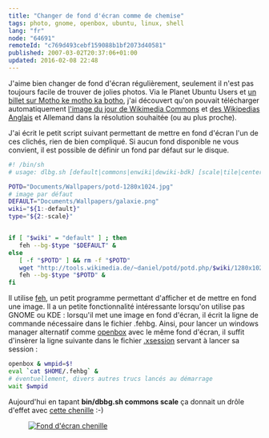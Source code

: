 ```yaml
---
title: "Changer de fond d'écran comme de chemise"
tags: photo, gnome, openbox, ubuntu, linux, shell
lang: "fr"
node: "64691"
remoteId: "c769d493cebf159088b1bf2073d40581"
published: 2007-03-02T20:37:06+01:00
updated: 2016-02-08 22:48
---
```

 
J'aime bien changer de fond d'écran régulièrement, seulement il n'est pas
toujours facile de trouver de jolies photos. Via le Planet Ubuntu
Users et [un billet sur Motho ke motho ka
botho](http://kmandla.wordpress.com/2007/02/26/using-wikipedias-picture-of-the-day-as-wallpaper/),
j'ai découvert qu'on pouvait télécharger automatiquement [l'image du jour de
Wikimedia Commons](http://commons.wikimedia.org/wiki/Commons:Picture_of_the_day)
et [des Wikipedias Anglais](http://en.wikipedia.org/wiki/Picture_of_the_day) et
Allemand dans la résolution souhaitée (ou au plus proche).

 
J'ai écrit le petit script suivant permettant de mettre en fond d'écran l'un de
ces clichés, rien de bien compliqué. Si aucun fond disponible ne vous convient,
il est possible de définir un fond par défaut sur le disque.

 ``` bash
#! /bin/sh
 # usage: dlbg.sh [default|commons|enwiki|dewiki-bdk] [scale|tile|center|seamless]

POTD="Documents/Wallpapers/potd-1280x1024.jpg"
# image par défaut
DEFAULT="Documents/Wallpapers/galaxie.png"
wiki="${1:-default}"
type="${2:-scale}"


if [ "$wiki" = "default" ] ; then
    feh --bg-$type "$DEFAULT" &
else
    [ -f "$POTD" ] && rm -f "$POTD"
    wget "http://tools.wikimedia.de/~daniel/potd/potd.php/$wiki/1280x1024" -O "$POTD"
    feh --bg-$type "$POTD" &
fi
```
 
Il utilise [feh](http://pwet.fr/man/linux/commandes/feh), un petit programme
permettant d'afficher et de mettre en fond une image. Il a un petite
fonctionnalité intéressante lorsqu'on utilise pas GNOME ou KDE : lorsqu'il met
une image en fond d'écran, il écrit la ligne de commande nécessaire dans le
fichier .fehbg. Ainsi, pour lancer un windows manager alternatif comme
[openbox](http://pwet.fr/man/linux/commandes/openbox) avec le même fond d'écran,
il suffit d'insèrer la ligne suivante dans le fichier
[.xsession](http://pwet.fr/man/linux/formats/xsession) servant à lancer sa
session :

 ``` bash
openbox & wmpid=$!
eval `cat $HOME/.fehbg` &
# éventuellement, divers autres trucs lancés au démarrage
wait $wmpid
```
 
Aujourd'hui en tapant **bin/dbbg.sh commons scale** ça donnait un drôle d'effet avec [cette chenille](http://fr.wikipedia.org/wiki/Image:Chenille_chevrefeuille.jpg) :-)

<figure class="object-center"><a href="/images/fond-d-ecran-chenille.png"><img loading="lazy" src="/images/660x/fond-d-ecran-chenille.png" alt="Fond d'écran chenille">
</a></figure>

